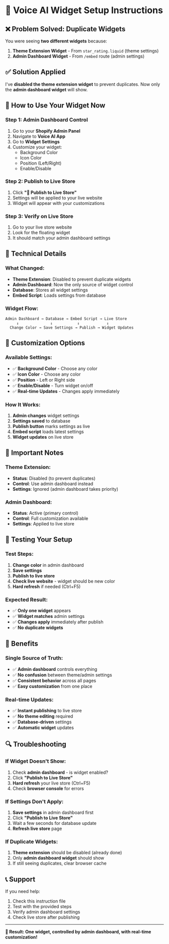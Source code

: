 # 🎯 Voice AI Widget Setup Instructions

## ❌ Problem Solved: Duplicate Widgets

You were seeing **two different widgets** because:

1. **Theme Extension Widget** - From `star_rating.liquid` (theme settings)
2. **Admin Dashboard Widget** - From `/embed` route (admin settings)

## ✅ Solution Applied

I've **disabled the theme extension widget** to prevent duplicates. Now only the **admin dashboard widget** will show.

## 🚀 How to Use Your Widget Now

### Step 1: Admin Dashboard Control
1. Go to your **Shopify Admin Panel**
2. Navigate to **Voice AI App**
3. Go to **Widget Settings**
4. Customize your widget:
   - Background Color
   - Icon Color  
   - Position (Left/Right)
   - Enable/Disable

### Step 2: Publish to Live Store
1. Click **"🚀 Publish to Live Store"**
2. Settings will be applied to your live website
3. Widget will appear with your customizations

### Step 3: Verify on Live Store
1. Go to your live store website
2. Look for the floating widget
3. It should match your admin dashboard settings

## 🔧 Technical Details

### What Changed:
- **Theme Extension**: Disabled to prevent duplicate widgets
- **Admin Dashboard**: Now the only source of widget control
- **Database**: Stores all widget settings
- **Embed Script**: Loads settings from database

### Widget Flow:
```
Admin Dashboard → Database → Embed Script → Live Store
     ↓              ↓           ↓            ↓
  Change Color → Save Settings → Publish → Widget Updates
```

## 🎨 Customization Options

### Available Settings:
- ✅ **Background Color** - Choose any color
- ✅ **Icon Color** - Choose any color  
- ✅ **Position** - Left or Right side
- ✅ **Enable/Disable** - Turn widget on/off
- ✅ **Real-time Updates** - Changes apply immediately

### How It Works:
1. **Admin changes** widget settings
2. **Settings saved** to database
3. **Publish button** marks settings as live
4. **Embed script** loads latest settings
5. **Widget updates** on live store

## 🚨 Important Notes

### Theme Extension:
- **Status**: Disabled (to prevent duplicates)
- **Control**: Use admin dashboard instead
- **Settings**: Ignored (admin dashboard takes priority)

### Admin Dashboard:
- **Status**: Active (primary control)
- **Control**: Full customization available
- **Settings**: Applied to live store

## 🧪 Testing Your Setup

### Test Steps:
1. **Change color** in admin dashboard
2. **Save settings** 
3. **Publish to live store**
4. **Check live website** - widget should be new color
5. **Hard refresh** if needed (Ctrl+F5)

### Expected Result:
- ✅ **Only one widget** appears
- ✅ **Widget matches** admin settings
- ✅ **Changes apply** immediately after publish
- ✅ **No duplicate widgets**

## 🎉 Benefits

### Single Source of Truth:
- ✅ **Admin dashboard** controls everything
- ✅ **No confusion** between theme/admin settings
- ✅ **Consistent behavior** across all pages
- ✅ **Easy customization** from one place

### Real-time Updates:
- ✅ **Instant publishing** to live store
- ✅ **No theme editing** required
- ✅ **Database-driven** settings
- ✅ **Automatic widget** updates

## 🔍 Troubleshooting

### If Widget Doesn't Show:
1. Check **admin dashboard** - is widget enabled?
2. Click **"Publish to Live Store"**
3. **Hard refresh** your live store (Ctrl+F5)
4. Check **browser console** for errors

### If Settings Don't Apply:
1. **Save settings** in admin dashboard first
2. Click **"Publish to Live Store"**
3. Wait a few seconds for database update
4. **Refresh live store** page

### If Duplicate Widgets:
1. **Theme extension** should be disabled (already done)
2. Only **admin dashboard widget** should show
3. If still seeing duplicates, clear browser cache

## 📞 Support

If you need help:
1. Check this instruction file
2. Test with the provided steps
3. Verify admin dashboard settings
4. Check live store after publishing

---

**🎯 Result: One widget, controlled by admin dashboard, with real-time customization!**
